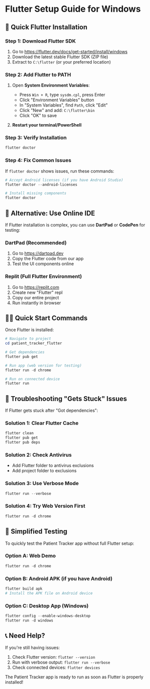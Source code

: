 # Flutter Setup Guide for Windows

## 🚀 Quick Flutter Installation

### Step 1: Download Flutter SDK
1. Go to https://flutter.dev/docs/get-started/install/windows
2. Download the latest stable Flutter SDK (ZIP file)
3. Extract to `C:\flutter` (or your preferred location)

### Step 2: Add Flutter to PATH
1. Open **System Environment Variables**:
   - Press `Win + R`, type `sysdm.cpl`, press Enter
   - Click "Environment Variables" button
   - In "System Variables", find `Path`, click "Edit"
   - Click "New" and add: `C:\flutter\bin`
   - Click "OK" to save

2. **Restart your terminal/PowerShell**

### Step 3: Verify Installation
```powershell
flutter doctor
```

### Step 4: Fix Common Issues
If `flutter doctor` shows issues, run these commands:

```powershell
# Accept Android licenses (if you have Android Studio)
flutter doctor --android-licenses

# Install missing components
flutter doctor
```

## 📱 Alternative: Use Online IDE

If Flutter installation is complex, you can use **DartPad** or **CodePen** for testing:

### DartPad (Recommended)
1. Go to https://dartpad.dev
2. Copy the Flutter code from our app
3. Test the UI components online

### Replit (Full Flutter Environment)
1. Go to https://replit.com
2. Create new "Flutter" repl
3. Copy our entire project
4. Run instantly in browser

## 🏃‍♂️ Quick Start Commands

Once Flutter is installed:

```powershell
# Navigate to project
cd patient_tracker_flutter

# Get dependencies  
flutter pub get

# Run app (web version for testing)
flutter run -d chrome

# Run on connected device
flutter run
```

## 🔧 Troubleshooting "Gets Stuck" Issues

If Flutter gets stuck after "Got dependencies":

### Solution 1: Clear Flutter Cache
```powershell
flutter clean
flutter pub get
flutter pub deps
```

### Solution 2: Check Antivirus
- Add Flutter folder to antivirus exclusions
- Add project folder to exclusions

### Solution 3: Use Verbose Mode
```powershell
flutter run --verbose
```

### Solution 4: Try Web Version First
```powershell
flutter run -d chrome
```

## 🎯 Simplified Testing

To quickly test the Patient Tracker app without full Flutter setup:

### Option A: Web Demo
```powershell
flutter run -d chrome
```

### Option B: Android APK (if you have Android)
```powershell
flutter build apk
# Install the APK file on Android device
```

### Option C: Desktop App (Windows)
```powershell
flutter config --enable-windows-desktop
flutter run -d windows
```

## 📞 Need Help?

If you're still having issues:
1. Check Flutter version: `flutter --version`
2. Run with verbose output: `flutter run --verbose`
3. Check connected devices: `flutter devices`

The Patient Tracker app is ready to run as soon as Flutter is properly installed!
